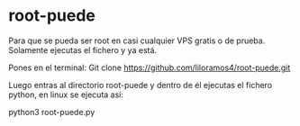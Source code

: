 # root-puede
Para que se pueda ser root en casi cualquier VPS gratis o de prueba. Solamente ejecutas el fichero y ya está.

Pones en el terminal:
Git clone https://github.com/liloramos4/root-puede.git

Luego entras al directorio root-puede y dentro de él ejecutas el fichero python, en linux se ejecuta así:

python3 root-puede.py
